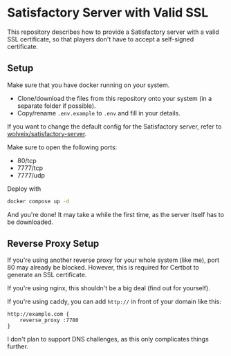 # Satisfactory Server with Valid SSL

This repository describes how to provide a Satisfactory server with a valid SSL certificate, so that players don't have to accept a self-signed certificate.

## Setup

Make sure that you have docker running on your system.

- Clone/download the files from this repository onto your system (in a separate folder if possible).
- Copy/rename `.env.example` to `.env` and fill in your details.

If you want to change the default config for the Satisfactory server, refer to [wolveix/satisfactory-server](https://github.com/wolveix/satisfactory-server).

Make sure to open the following ports:
- 80/tcp
- 7777/tcp
- 7777/udp

Deploy with
```bash
docker compose up -d
```

And you're done! It may take a while the first time, as the server itself has to be downloaded.

## Reverse Proxy Setup

If you're using another reverse proxy for your whole system (like me), port 80 may already be blocked.
However, this is required for Certbot to generate an SSL certificate.

If you're using nginx, this shouldn't be a big deal (find out for yourself).

If you're using caddy, you can add `http://` in front of your domain like this:
```caddyfile
http://example.com {
    reverse_proxy :7780
}
```

I don't plan to support DNS challenges, as this only complicates things further.